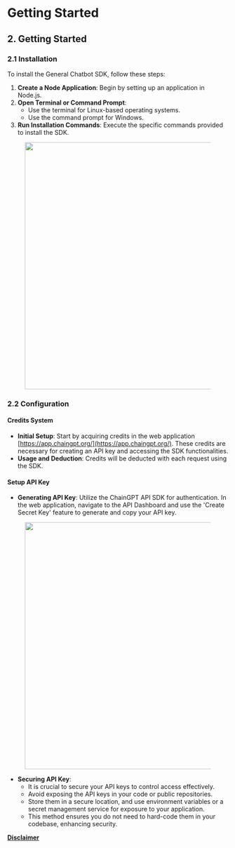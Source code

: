 # Getting Started

## **2. Getting Started**

### **2.1 Installation**

To install the General Chatbot SDK, follow these steps:

1. **Create a Node Application**: Begin by setting up an application in Node.js.
2. **Open Terminal or Command Prompt**:
   * Use the terminal for Linux-based operating systems.
   * Use the command prompt for Windows.
3. **Run Installation Commands**: Execute the specific commands provided to install the SDK.

<figure><img src="https://lh7-us.googleusercontent.com/sJlJB1xOJySEjoYSYaFDYvu-kZsLEItm5W9VaNhT4U97aASgvBIrEKjFFhyTc63NkEFf1HhpO6QmYVzmWsQSrTF8krsDgjrl8fVh2rk4katrGXBPK93YvPuPvB1CQDlYB30IqZP0t9m4kxCGP3ShuB4" alt="" width="563"><figcaption></figcaption></figure>

### **2.2 Configuration**

#### **Credits System**

* **Initial Setup**: Start by acquiring credits in the web application [https://app.chaingpt.org/](https://app.chaingpt.org/). These credits are necessary for creating an API key and accessing the SDK functionalities.
* **Usage and Deduction**: Credits will be deducted with each request using the SDK.

#### **Setup API Key**

* **Generating API Key**: Utilize the ChainGPT API SDK for authentication. In the web application, navigate to the API Dashboard and use the 'Create Secret Key' feature to generate and copy your API key.

<figure><img src="https://lh7-us.googleusercontent.com/DkCb0arDB_K2KasqeW3cfDJ0GX7oRFCrGmT7lU8YcCeaOEPJtBPpOiMY7TE4lM319xnutqHI2LRsBqoUiHJ9laROTzD2b-l3ook0AZ4ujkVC8qYE4xyYipT_6H_dPVeSf_8wIInPD8K5Ju07YtubCFY" alt="" width="563"><figcaption></figcaption></figure>

* **Securing API Key**:
  * It is crucial to secure your API keys to control access effectively.
  * Avoid exposing the API keys in your code or public repositories.
  * Store them in a secure location, and use environment variables or a secret management service for exposure to your application.
  * This method ensures you do not need to hard-code them in your codebase, enhancing security.



[**Disclaimer**](../../../legal-docs/disclaimer.md)

